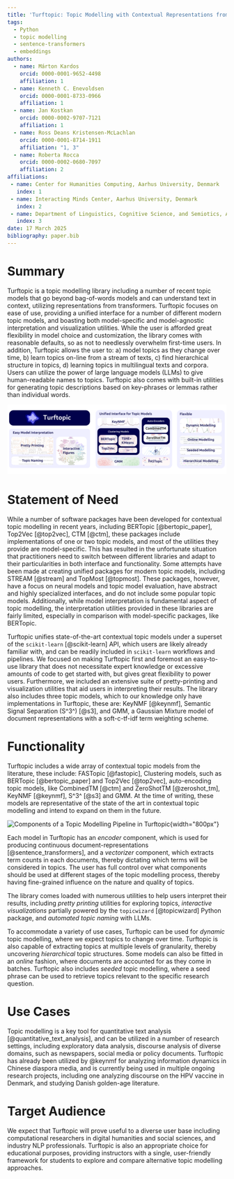 ```yaml
---
title: 'Turftopic: Topic Modelling with Contextual Representations from Sentence Transformers'
tags:
  - Python
  - topic modelling
  - sentence-transformers
  - embeddings
authors:
  - name: Márton Kardos
    orcid: 0000-0001-9652-4498
    affiliation: 1
  - name: Kenneth C. Enevoldsen
    orcid: 0000-0001-8733-0966
    affiliation: 1
  - name: Jan Kostkan
    orcid: 0000-0002-9707-7121
    affiliation: 1
  - name: Ross Deans Kristensen-McLachlan
    orcid: 0000-0001-8714-1911
    affiliation: "1, 3"
  - name: Roberta Rocca
    orcid: 0000-0002-0680-7097
    affiliation: 2
affiliations:
 - name: Center for Humanities Computing, Aarhus University, Denmark
   index: 1
 - name: Interacting Minds Center, Aarhus University, Denmark
   index: 2
 - name: Department of Linguistics, Cognitive Science, and Semiotics, Aarhus University, Denmark
   index: 3
date: 17 March 2025
bibliography: paper.bib
---
```


# Summary

Turftopic is a topic modelling library including a number of recent topic models that go beyond bag-of-words models and can understand text in context, utilizing representations from transformers.
Turftopic focuses on ease of use, providing a unified interface for a number of different modern topic models, and boasting both model-specific and model-agnostic interpretation and visualization utilities.
While the user is afforded great flexibility in model choice and customization, the library comes with reasonable defaults, so as not to needlessly overwhelm first-time users.
In addition, Turftopic allows the user to: a) model topics as they change over time, b) learn topics on-line from a stream of texts, c) find hierarchical structure in topics, d) learning topics in multilingual texts and corpora.
Users can utilize the power of large language models (LLMs) to give human-readable names to topics.
Turftopic also comes with built-in utilities for generating topic descriptions based on key-phrases or lemmas rather than individual words.

![An Overview of Turftopic's Functionality](assets/paper_banner.png)

# Statement of Need

While a number of software packages have been developed for contextual topic modelling in recent years, including BERTopic [@bertopic_paper], Top2Vec [@top2vec], CTM [@ctm], these packages include implementations of one or two topic models, and most of the utilities they provide are model-specific. This has resulted in the unfortunate situation that practitioners need to switch between different libraries and adapt to their particularities in both interface and functionality.
Some attempts have been made at creating unified packages for modern topic models, including STREAM [@stream] and TopMost [@topmost].
These packages, however, have a focus on neural models and topic model evaluation, have abstract and highly specialized interfaces, and do not include some popular topic models.
Additionally, while model interpretation is fundamental aspect of topic modelling, the interpretation utilities provided in these libraries are fairly limited, especially in comparison with model-specific packages, like BERTopic.

Turftopic unifies state-of-the-art contextual topic models under a superset of the `scikit-learn` [@scikit-learn] API, which users are likely already familiar with, and can be readily included in `scikit-learn` workflows and pipelines.
We focused on making Turftopic first and foremost an easy-to-use library that does not necessitate expert knowledge or excessive amounts of code to get started with, but gives great flexibility to power users.
Furthermore, we included an extensive suite of pretty-printing and visualization utilities that aid users in interpreting their results.
The library also includes three topic models, which to our knowledge only have implementations in Turftopic, these are: KeyNMF [@keynmf], Semantic Signal Separation (S^3^) [@s3], and GMM, a Gaussian Mixture model of document representations with a soft-c-tf-idf term weighting scheme.

# Functionality

Turftopic includes a wide array of contextual topic models from the literature, these include:
FASTopic [@fastopic], Clustering models, such as BERTopic [@bertopic_paper] and Top2Vec [@top2vec], auto-encoding topic models, like CombinedTM [@ctm] and ZeroShotTM [@zeroshot_tm], KeyNMF [@keynmf], S^3^ [@s3] and GMM.
At the time of writing, these models are representative of the state of the art in contextual topic modelling and intend to expand on them in the future.

![Components of a Topic Modelling Pipeline in Turftopic](https://x-tabdeveloping.github.io/turftopic/images/topic_modeling_pipeline.png){width="800px"}

Each model in Turftopic has an *encoder* component, which is used for producing continuous document-representations [@sentence_transformers], and a *vectorizer* component, which extracts term counts in each documents, thereby dictating which terms will be considered in topics.
The user has full control over what components should be used at different stages of the topic modelling process, thereby having fine-grained influence on the nature and quality of topics.

The library comes loaded with numerous utilities to help users interpret their results, including *pretty printing* utilities for exploring topics, *interactive visualizations* partially powered by the `topicwizard` [@topicwizard] Python package, and *automated topic naming* with LLMs.

To accommodate a variety of use cases, Turftopic can be used for *dynamic* topic modelling, where we expect topics to change over time.
Turftopic is also capable of extracting topics at multiple levels of granularity, thereby uncovering *hierarchical* topic structures.
Some models can also be fitted in an *online* fashion, where documents are accounted for as they come in batches.
Turftopic also includes *seeded* topic modelling, where a seed phrase can be used to retrieve topics relevant to the specific research question.

# Use Cases

Topic modelling is a key tool for quantitative text analysis [@quantitative_text_analysis], and can be utilized in a number of research settings, including exploratory data analysis, discourse analysis of diverse domains, such as newspapers, social media or policy documents.
Turftopic has already been utilized by @keynmf for analyzing information dynamics in Chinese diaspora media, and is currently being used in multiple ongoing research projects, including one analyzing discourse on the HPV vaccine in Denmark, and studying Danish golden-age literature.

# Target Audience

We expect that Turftopic will prove useful to a diverse user base including computational researchers in digital humanities and social sciences, and industry NLP professionals.
Turftopic is also an appropriate choice for educational purposes, providing instructors with a single, user-friendly framework for students to explore and compare alternative topic modelling approaches.


